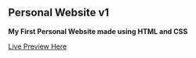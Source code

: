 ## Personal Website v1

**My First Personal Website made using HTML and CSS**

[Live Preview Here](https://aimndz.github.io/personal-website-v1/)
